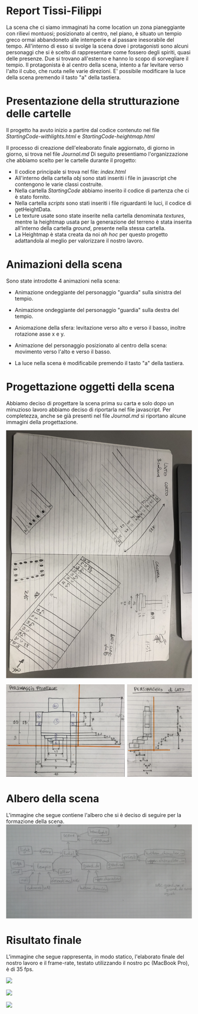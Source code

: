 # Report Tissi-Filippi
La scena che ci siamo immaginati ha come location un zona pianeggiante con rilievi montuosi; posizionato al centro, nel piano, è situato un tempio greco ormai abbandoneto alle intemperie e al passare inesorabile del tempo. All'interno di esso si svolge la scena dove i protagonisti sono alcuni personaggi che si è scelto di rappresentare come fossero degli spiriti, quasi delle presenze. Due si trovano all'esterno e hanno lo scopo di sorvegliare il tempio. Il protagonista è al centro della scena, intento a far levitare verso l'alto il cubo, che ruota nelle varie direzioni. E' possibile modificare la luce della scena premendo il tasto "a" della tastiera.

# Presentazione della strutturazione delle cartelle

Il progetto ha avuto inizio a partire dal codice contenuto nel file _StartingCode-withlights.html_ e _StartingCode-heightmap.html_

Il processo di creazione dell'eleaborato finale aggiornato, di giorno in giorno, si trova nel file _Journal.md_
Di seguito presentiamo l'organizzazione che abbiamo scelto per le cartelle durante il progetto:

* Il codice principale si trova nel file: _index.html_
* All'interno della cartella _obj_ sono stati inseriti i file in javascript che contengono le varie classi costruite.
* Nella cartella _StartingCode_ abbiamo inserito il codice di partenza che ci è stato fornito.
* Nella cartella _scripts_ sono stati inseriti i file riguardanti le luci, il codice di getHeightData.
* Le texture usate sono state inserite nella cartella denominata _textures_, mentre la heightmap usata per la generazione del terreno è stata inserita all'interno della cartella _ground_, presente nella stessa cartella.
* La Heightmap è stata creata da noi _ah hoc_ per questo progetto adattandola al meglio per valorizzare il nostro lavoro.

# Animazioni della scena

Sono state introdotte 4 animazioni nella scena:

* Animazione ondeggiante del personaggio "guardia" sulla sinistra del tempio.

* Animazione ondeggiante del personaggio "guardia" sulla destra del tempio.

* Aniomazione della sfera: levitazione verso alto e verso il basso, inoltre rotazione asse x e y.

* Animazione del personaggio posizionato al centro della scena: movimento verso l'alto e verso il basso.

* La luce nella scena è modificabile premendo il tasto "a" della tastiera.

# Progettazione oggetti della scena

Abbiamo deciso di progettare la scena prima su carta e solo dopo un minuzioso lavoro abbiamo deciso di riportarla nel file javascript. Per completezza, anche se già presenti nel file _Journal.md_ si riportano alcune immagini della progettazione.

![](JrnImages/MisureProgetto.JPG) 

![](JrnImages/SchemaPers.jpg)

# Albero della scena

L'immagine che segue contiene l'albero che si è deciso di seguire per la formazione della scena. ![](JrnImages/Grafo.jpg) 

# Risultato finale

L'immagine che segue rappresenta, in modo statico, l'elaborato finale del nostro lavoro e il frame-rate, testato utilizzando il nostro pc (MacBook Pro), è di 35 fps.

![](JrnImages/screen/s1.png)

![](JrnImages/screen/s2.png)

![](JrnImages/screen/s3.png)